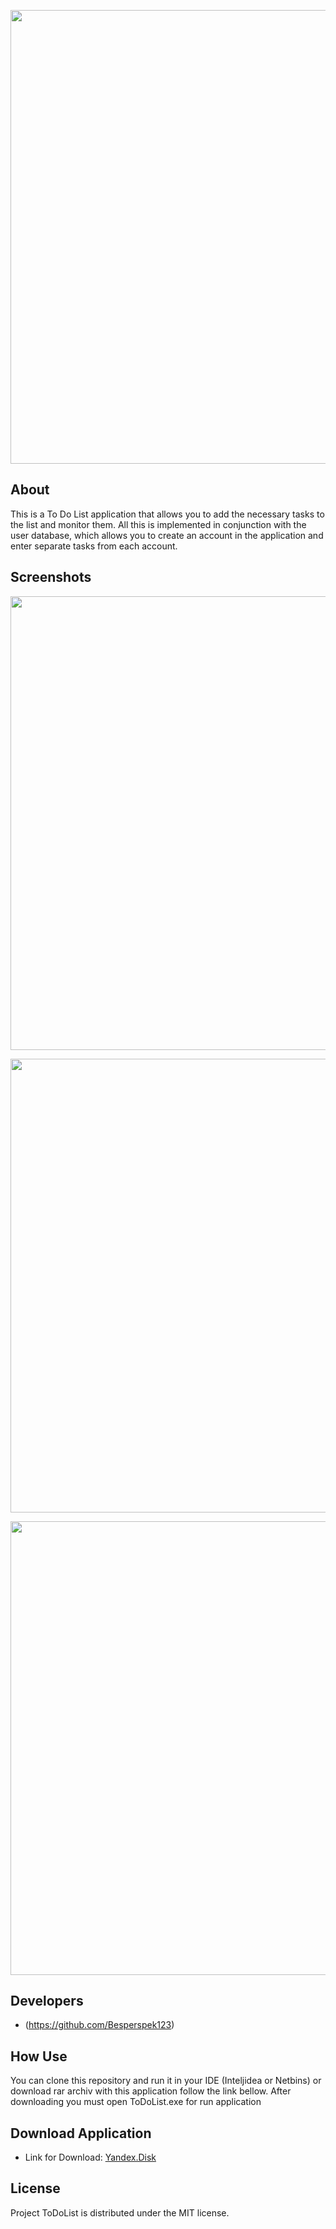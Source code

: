 <p align="center">
      <img src="https://i.ibb.co/MhQ7HRc/61997339-4b44a280-b0b1-11e9-949a-ca1209fecf5a.png" width="726">
</p>


## About

This is a To Do List application that allows you to add the necessary tasks to the list and monitor them. All this is implemented in conjunction with the user database, which allows you to create an account in the application and enter separate tasks from each account.


## Screenshots

<p align="center">
      <img src="https://i.ibb.co/qyhGv3x/imgonline-com-ua-Frame-colored-4-Zn-D9-TZs-Ng-IC8.jpg" width="726">
</p>

<p align="center">
      <img src="https://i.ibb.co/QJR1Ppq/imgonline-com-ua-Frame-colored-t-Jc-L3-Zl-CIXe-Mk-I.jpg" width="726">
</p>

<p align="center"> 
      <img src="https://i.ibb.co/bFFLPmk/imgonline-com-ua-Frame-colored-UCzt-Cfe-VP6qp-Rx-OI.jpg" width="726">
</p>


## Developers

- (https://github.com/Besperspek123)

## How Use

You can clone this repository and run it in your IDE (Inteljidea or Netbins) or download rar archiv with this application follow the link bellow.
After downloading you must open ToDoList.exe for run application

## Download Application

- Link for Download: [Yandex.Disk](https://disk.yandex.ru/d/Ecyipr5Pq75SWw)

## License

Project ToDoList is distributed under the MIT license.
